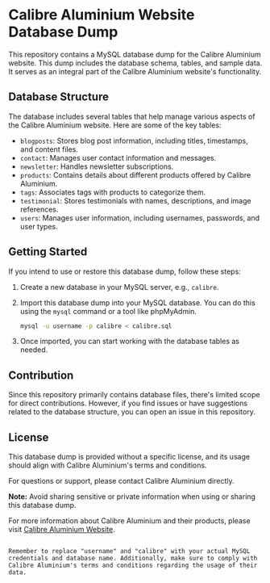 # Calibre Aluminium Website Database Dump

This repository contains a MySQL database dump for the Calibre Aluminium website. This dump includes the database schema, tables, and sample data. It serves as an integral part of the Calibre Aluminium website's functionality.

## Database Structure

The database includes several tables that help manage various aspects of the Calibre Aluminium website. Here are some of the key tables:

- `blogposts`: Stores blog post information, including titles, timestamps, and content files.
- `contact`: Manages user contact information and messages.
- `newsletter`: Handles newsletter subscriptions.
- `products`: Contains details about different products offered by Calibre Aluminium.
- `tags`: Associates tags with products to categorize them.
- `testimonial`: Stores testimonials with names, descriptions, and image references.
- `users`: Manages user information, including usernames, passwords, and user types.

## Getting Started

If you intend to use or restore this database dump, follow these steps:

1. Create a new database in your MySQL server, e.g., `calibre`.

2. Import this database dump into your MySQL database. You can do this using the `mysql` command or a tool like phpMyAdmin.

   ```bash
   mysql -u username -p calibre < calibre.sql
   ```

3. Once imported, you can start working with the database tables as needed.

## Contribution

Since this repository primarily contains database files, there's limited scope for direct contributions. However, if you find issues or have suggestions related to the database structure, you can open an issue in this repository.

## License

This database dump is provided without a specific license, and its usage should align with Calibre Aluminium's terms and conditions.

For questions or support, please contact Calibre Aluminium directly.

**Note:** Avoid sharing sensitive or private information when using or sharing this database dump.

For more information about Calibre Aluminium and their products, please visit [Calibre Aluminium Website](https://www.calibre-aluminium.com/).

```

Remember to replace "username" and "calibre" with your actual MySQL credentials and database name. Additionally, make sure to comply with Calibre Aluminium's terms and conditions regarding the usage of their data.
```
